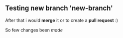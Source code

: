 ## Testing new branch 'new-branch'

After that i would __merge__ it or to create a __pull request__ :)

So few changes been *made*